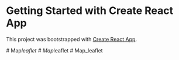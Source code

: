 # Getting Started with Create React App

This project was bootstrapped with [Create React App](https://github.com/facebook/create-react-app).



#   M a p _ l e a f l e t  
 #   M a p _ l e a f l e t  
 #   M a p _ l e a f l e t  
 